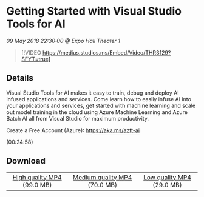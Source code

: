 # Getting Started with Visual Studio Tools for AI

*09 May 2018 22:30:00 @ Expo Hall Theater 1*

> [!VIDEO https://medius.studios.ms/Embed/Video/THR3129?SFYT=true]

## Details

<p>Visual Studio Tools for AI makes it easy to train, debug and deploy AI infused applications and services. Come learn how to easily infuse AI into your applications and services, get started with machine learning and scale out model training in the cloud using Azure Machine Learning and Azure Batch AI all from Visual Studio for maximum productivity.</p><p>Create a Free Account (Azure): <a href="https://aka.ms/azft-ai">https://aka.ms/azft-ai</a></p> (00:24:58)

## Download

||||
|:--:|:----:|:-:|
|[High quality MP4](https://sec.ch9.ms/ch9/c90b/f38d63cb-fca4-426d-ad89-1fbb73c4c90b/THR3129_high.mp4) (99.0 MB)|[Medium quality MP4](https://sec.ch9.ms/ch9/c90b/f38d63cb-fca4-426d-ad89-1fbb73c4c90b/THR3129_mid.mp4) (70.0 MB)|[Low quality MP4](https://sec.ch9.ms/ch9/c90b/f38d63cb-fca4-426d-ad89-1fbb73c4c90b/THR3129.mp4) (29.0 MB)|